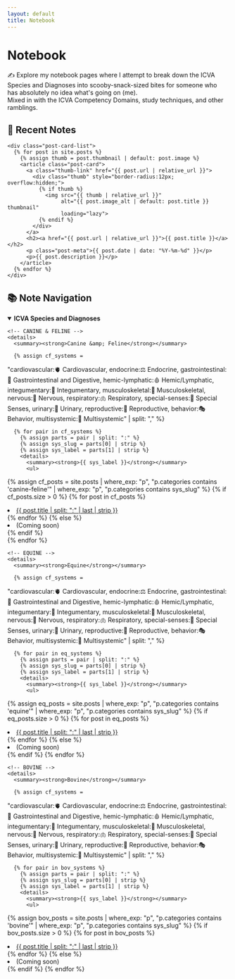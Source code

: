 ```yaml
---
layout: default
title: Notebook
---
```


<h1>Notebook</h1>
<p>✍️ Explore my notebook pages where I attempt to break down the ICVA Species and Diagnoses into scooby-snack-sized bites for someone who has absolutely no idea what's going on (me).<br>Mixed in with the ICVA Competency Domains, study techniques, and other ramblings.</p>

<!-- Override any theme sizing that was cropping thumbnails -->
<style>
  .post-card .thumb { aspect-ratio: auto !important; height: auto !important; }
  .post-card .thumb img { width: 100%; height: auto; display: block; }
</style>

<div class="notebook-container">
  <div class="notebook-left">
    <h2>📓 Recent Notes</h2>

    <div class="post-card-list">
      {% for post in site.posts %}
        {% assign thumb = post.thumbnail | default: post.image %}
        <article class="post-card">
          <a class="thumb-link" href="{{ post.url | relative_url }}">
            <div class="thumb" style="border-radius:12px; overflow:hidden;">
              {% if thumb %}
                <img src="{{ thumb | relative_url }}"
                     alt="{{ post.image_alt | default: post.title }} thumbnail"
                     loading="lazy">
              {% endif %}
            </div>
          </a>
          <h2><a href="{{ post.url | relative_url }}">{{ post.title }}</a></h2>
          <p class="post-meta">{{ post.date | date: "%Y-%m-%d" }}</p>
          <p>{{ post.description }}</p>
        </article>
      {% endfor %}
    </div>
  </div>


<div class="notebook-right nav-tree">
  <h2>📚 Note Navigation</h2>

  <details open>
    <summary><strong>ICVA Species and Diagnoses</strong></summary>

    <!-- CANINE & FELINE -->
    <details>
      <summary><strong>Canine &amp; Feline</strong></summary>

      {% assign cf_systems = 
  "cardiovascular:🫀 Cardiovascular,
   endocrine:⚖️ Endocrine,
   gastrointestinal:🌮 Gastrointestinal and Digestive,
   hemic-lymphatic:🩸 Hemic/Lymphatic,
   integumentary:🐾 Integumentary,
   musculoskeletal:🦴 Musculoskeletal,
   nervous:🧠 Nervous,
   respiratory:🫁 Respiratory,
   special-senses:👀 Special Senses,
   urinary:🚽 Urinary,
   reproductive:🧬 Reproductive,
   behavior:🎭 Behavior,
   multisystemic:🧰 Multisystemic" 
   | split: "," %}

      {% for pair in cf_systems %}
        {% assign parts = pair | split: ":" %}
        {% assign sys_slug = parts[0] | strip %}
        {% assign sys_label = parts[1] | strip %}
        <details>
          <summary><strong>{{ sys_label }}</strong></summary>
          <ul>
{% assign cf_posts = site.posts 
   | where_exp: "p", "p.categories contains 'canine-feline'" 
   | where_exp: "p", "p.categories contains sys_slug" %}
            {% if cf_posts.size > 0 %}
              {% for post in cf_posts %}
                <li><a href="{{ post.url | relative_url }}">
                  {{ post.title | split: ":" | last | strip }}
                </a></li>
              {% endfor %}
            {% else %}
              <li>(Coming soon)</li>
            {% endif %}
          </ul>
        </details>
      {% endfor %}
    </details>

    <!-- EQUINE -->
    <details>
      <summary><strong>Equine</strong></summary>

      {% assign cf_systems = 
  "cardiovascular:🫀 Cardiovascular,
   endocrine:⚖️ Endocrine,
   gastrointestinal:🌮 Gastrointestinal and Digestive,
   hemic-lymphatic:🩸 Hemic/Lymphatic,
   integumentary:🐾 Integumentary,
   musculoskeletal:🦴 Musculoskeletal,
   nervous:🧠 Nervous,
   respiratory:🫁 Respiratory,
   special-senses:👀 Special Senses,
   urinary:🚽 Urinary,
   reproductive:🧬 Reproductive,
   behavior:🎭 Behavior,
   multisystemic:🧰 Multisystemic" 
   | split: "," %}

      {% for pair in eq_systems %}
        {% assign parts = pair | split: ":" %}
        {% assign sys_slug = parts[0] | strip %}
        {% assign sys_label = parts[1] | strip %}
        <details>
          <summary><strong>{{ sys_label }}</strong></summary>
          <ul>
{% assign eq_posts = site.posts 
   | where_exp: "p", "p.categories contains 'equine'" 
   | where_exp: "p", "p.categories contains sys_slug" %}
            {% if eq_posts.size > 0 %}
              {% for post in eq_posts %}
                <li><a href="{{ post.url | relative_url }}">
                  {{ post.title | split: ":" | last | strip }}
                </a></li>
              {% endfor %}
            {% else %}
              <li>(Coming soon)</li>
            {% endif %}
          </ul>
        </details>
      {% endfor %}
    </details>

    <!-- BOVINE -->
    <details>
      <summary><strong>Bovine</strong></summary>

      {% assign cf_systems = 
  "cardiovascular:🫀 Cardiovascular,
   endocrine:⚖️ Endocrine,
   gastrointestinal:🌮 Gastrointestinal and Digestive,
   hemic-lymphatic:🩸 Hemic/Lymphatic,
   integumentary:🐾 Integumentary,
   musculoskeletal:🦴 Musculoskeletal,
   nervous:🧠 Nervous,
   respiratory:🫁 Respiratory,
   special-senses:👀 Special Senses,
   urinary:🚽 Urinary,
   reproductive:🧬 Reproductive,
   behavior:🎭 Behavior,
   multisystemic:🧰 Multisystemic" 
   | split: "," %}

      {% for pair in bov_systems %}
        {% assign parts = pair | split: ":" %}
        {% assign sys_slug = parts[0] | strip %}
        {% assign sys_label = parts[1] | strip %}
        <details>
          <summary><strong>{{ sys_label }}</strong></summary>
          <ul>
{% assign bov_posts = site.posts 
   | where_exp: "p", "p.categories contains 'bovine'" 
   | where_exp: "p", "p.categories contains sys_slug" %}
            {% if bov_posts.size > 0 %}
              {% for post in bov_posts %}
                <li><a href="{{ post.url | relative_url }}">
                  {{ post.title | split: ":" | last | strip }}
                </a></li>
              {% endfor %}
            {% else %}
              <li>(Coming soon)</li>
            {% endif %}
          </ul>
        </details>
      {% endfor %}
    </details>

  </details>
</div>
</div>
